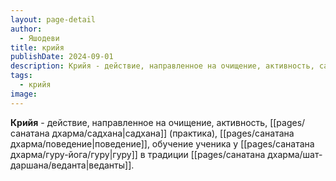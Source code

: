 ```yaml
---
layout: page-detail
author:
  - Яшодеви
title: крийя
publishDate: 2024-09-01
description: Крийя - действие, направленное на очищение, активность, садхана (практика), поведение, обучение ученика у Гуру в традиции веданты.
tags:
  - крийя
image:
---
```

**Крийя** - действие, направленное на очищение, активность, [[pages/санатана дхарма/садхана|садхана]] (практика), [[pages/санатана дхарма/поведение|поведение]], обучение ученика у [[pages/санатана дхарма/гуру-йога/гуру|гуру]] в традиции [[pages/санатана дхарма/шат-даршана/веданта|веданты]].

